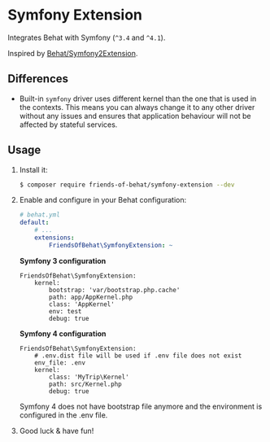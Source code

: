 # Symfony Extension

Integrates Behat with Symfony (`^3.4` and `^4.1`).
 
Inspired by [Behat/Symfony2Extension](https://github.com/Behat/Symfony2Extension).

## Differences

 -  Built-in `symfony` driver uses different kernel than the one that is used in the contexts.
This means you can always change it to any other driver without any issues and 
ensures that application behaviour will not be affected by stateful services.

## Usage

1. Install it:

    ```bash
    $ composer require friends-of-behat/symfony-extension --dev
    ```

2. Enable and configure in your Behat configuration:

    ```yaml
    # behat.yml
    default:
        # ...
        extensions:
            FriendsOfBehat\SymfonyExtension: ~
    ```

    **Symfony 3 configuration**

    ```
    FriendsOfBehat\SymfonyExtension:
        kernel:
            bootstrap: 'var/bootstrap.php.cache'
            path: app/AppKernel.php
            class: 'AppKernel'
            env: test
            debug: true
    ```
    
    **Symfony 4 configuration**
    
    ```
    FriendsOfBehat\SymfonyExtension:
        # .env.dist file will be used if .env file does not exist  
        env_file: .env
        kernel:
            class: 'MyTrip\Kernel'
            path: src/Kernel.php
            debug: true
    ```
    
    Symfony 4 does not have bootstrap file anymore and the environment is configured in the .env file.

3. Good luck & have fun!
